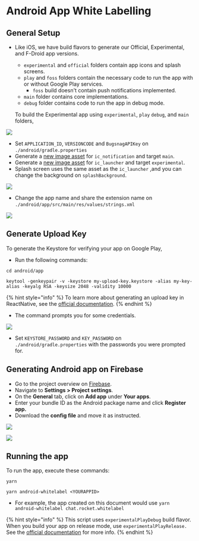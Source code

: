 # Android App White Labelling

## General Setup

*   Like iOS, we have build flavors to generate our Official, Experimental, and F-Droid app versions.

    * `experimental` and `official` folders contain app icons and splash screens.
    * `play` and `foss` folders contain the necessary code to run the app with or without Google Play services.
      * `foss` build doesn't contain push notifications implemented.
    * `main` folder contains core implementations.
    * `debug` folder contains code to run the app in debug mode.



    To build the Experimental app using `experimental`, `play` `debug`, and `main` folders,



![](<../../../.gitbook/assets/image (177).png>)

* Set `APPLICATION_ID`, `VERSIONCODE` and `BugsnagAPIKey` on `./android/gradle.properties`
* Generate a [new image asset](https://developer.android.com/studio/write/image-asset-studio) for `ic_notification` and target `main`.
* Generate a [new image asset](https://developer.android.com/studio/write/image-asset-studio) for `ic_launcher` and target `experimental`.
* Splash screen uses the same asset as the `ic_launcher` ,and you can change the background on `splashBackground`.

![](<../../../.gitbook/assets/image (180).png>)

* Change the app name and share the extension name on `./android/app/src/main/res/values/strings.xml`

![](<../../../.gitbook/assets/image (174).png>)

## Generate Upload Key

To generate the Keystore for verifying your app on Google Play,

* Run the following commands:

```
cd android/app

keytool -genkeypair -v -keystore my-upload-key.keystore -alias my-key-alias -keyalg RSA -keysize 2048 -validity 10000
```

{% hint style="info" %}
To learn more about generating an upload key in ReactNative, see the [official documentation](https://reactnative.dev/docs/signed-apk-android#generating-an-upload-key).
{% endhint %}

* The command prompts you for some credentials.

![](../../../.gitbook/assets/15.png)

* Set `KEYSTORE_PASSWORD` and `KEY_PASSWORD` on `./android/gradle.properties` with the passwords you were prompted for.

## Generating Android app on Firebase

* Go to the project overview on [Firebase](https://console.firebase.google.com). &#x20;
* Navigate to **Settings > Project settings**.
* On the **General** tab, click on **Add app** under **Your apps**.
* Enter your bundle ID  as the Android package name and click **Register app.**
* Download the **config file** and move it as instructed.

![](https://lh5.googleusercontent.com/k7CjPaIbiBvkd3wY1Exl6FGZsmC5blK8pNW3fycI9NAVZ9rWwdVNHtSTV6EWHQFasep9tOf0k0nEE36khTIxgtTr4se2\_NM6lJmgeM20M5lhMPupoc0BjhouH7B7X3jnP5CvgMg6)

![](<../../../.gitbook/assets/image (33).png>)

## Running the app

To run the app, execute these commands:&#x20;

```
yarn

yarn android-whitelabel <YOURAPPID>
```

* For example, the app created on this document would use `yarn android-whitelabel chat.rocket.whitelabel`

{% hint style="info" %}
This script uses `experimentalPlayDebug` build flavor. When you build your app on release mode, use `experimentalPlayRelease.` See the [official documentation](https://developer.android.com/studio/build/build-variants) for more info.
{% endhint %}
